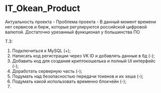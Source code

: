 # IT_Okean_Product


Актуальность проекта - 
Проблема проекта - В данный момент времени нет сервисов и бирж, которые регулируются российской цифровой валютой. 
Достаточно урезанный функционал у большинства ПО

Т.З:
1) Подключиться к MySQL (+);
2) Написать код регистрации через VK ID и добавлять данные в бд (-);
3) Добавить код для создания криптокошелька и полный UI интерфейс (-);
4) Доработать серверную часть (-);
5) Подумать над безопасностью передачи токенов и их хеша (-);
6) Подумать какой использовать временно блокчейн (-);
7) 
